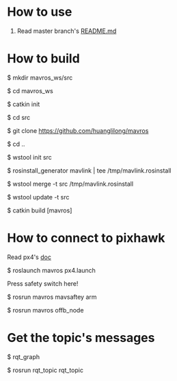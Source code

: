 # How to use
  1. Read master branch's [README.md](https://github.com/huanglilong/mavros/blob/master/README.md)

# How to build
  $ mkdir mavros_ws/src
  
  $ cd mavros_ws
  
  $ catkin init
  
  $ cd src
  
  $ git clone https://github.com/huanglilong/mavros
  
  $ cd ..
  
  $ wstool init src

  $ rosinstall_generator mavlink | tee /tmp/mavlink.rosinstall

  $ wstool merge -t src /tmp/mavlink.rosinstall

  $ wstool update -t src

  $ catkin build [mavros]
  
# How to connect to pixhawk
  Read px4's [doc](http://dev.px4.io/pixhawk-companion-computer.html)
  
  $ roslaunch mavros px4.launch
  
  Press safety switch here!
  
  $ rosrun mavros mavsaftey arm
  
  $ rosrun mavros offb_node
  
# Get the topic's messages
  $ rqt_graph
  
  $ rosrun rqt_topic rqt_topic
